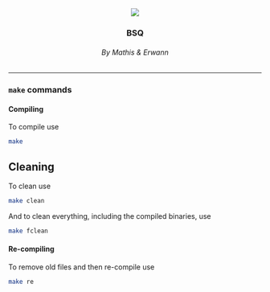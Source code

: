 <!-- *********************************************************************** -->
<!--                                                                         -->
<!--                                                      :::      ::::::::  -->
<!-- README.md                                          :+:      :+:    :+:  -->
<!--                                                  +:+ +:+         +:+    -->
<!-- By: elagouch <elagouch@42>                     +#+  +:+       +#+       -->
<!--                                              +#+#+#+#+#+   +#+          -->
<!-- Created: 2024/09/30 09:58:44 by elagouch          #+#    #+#            -->
<!-- Updated: 2024/09/30 10:00:24 by elagouch         ###   ########.fr      -->
<!--                                                                         -->
<!-- *********************************************************************** -->

<div align="center">
  <img src="https://skillicons.dev/icons?i=git,c,vim,linux" />
  <h3>BSQ</h3>
  <h6>By Mathis & Erwann</h6>
</div>

---

### `make` commands

#### Compiling

To compile use

```bash
make
```

## Cleaning

To clean use

```bash
make clean
```

And to clean everything, including the compiled binaries, use

```bash
make fclean
```

#### Re-compiling

To remove old files and then re-compile use

```bash
make re
```
